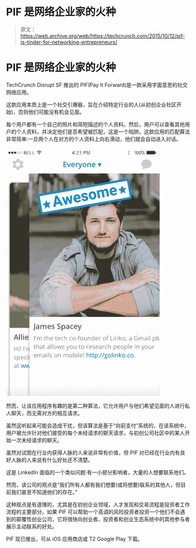 # PIF 是网络企业家的火种 

> 原文：<https://web.archive.org/web/https://techcrunch.com/2015/10/12/pif-is-tinder-for-networking-entrepreneurs/>

# PIF 是网络企业家的火种

TechCrunch Disrupt SF 推出的 PIF(Pay It Forward)是一款采用字面意思的社交网络应用。

这款应用本质上是一个社交引爆器，旨在介绍特定行业的人(从初创企业社区开始)，否则他们可能没有机会见面。

每个用户都有一个自己的照片和简短描述的个人资料。然后，用户可以查看其他用户的个人资料，并决定他们是否希望被匹配，这是一个陷阱。这款应用的匹配算法非常简单:一旦两个人在对方的个人资料上向右滑动，他们就会自动进入对话。

![Screen Shot 2015-10-11 at 9.10.32 PM](img/558d57213fac4f1f0db2fe7b0b91fd6c.png)

然而，让该应用程序有趣的是第二种算法，它允许用户与他们希望见面的人进行私人聊天，而无需对方的相互请求。

虽然这听起来可能会造成干扰，但该算法是基于“向前支付”系统的，在该系统中，用户被允许针对他们接受的每个未经请求的聊天请求，与初创公司社区中的某人开始一次未经请求的聊天。

虽然对试图在行业内获得人脉的人来说非常有价值，但 PIF 对已经在行业内有良好人脉的人来说有什么好处还不清楚。

这是 LinkedIn 面临的一个类似问题:有一小部分影响者，大量的人想要联系他们。

然而，该公司的观点是“我们所有人都有我们想要(或将想要)联系的其他人，但目前我们甚至不知道他们的存在。”

这种观点是有道理的，尤其是在初创企业领域，人才发现和交易流程是投资者工作流程的主要部分。如果 PIF 可以帮助一个高调的风险投资者投资一个他们不会遇到的颠覆性创业公司，它将很快向创业者、投资者和创业生态系统中的其他参与者展示主动联系的好处。

PIF 现已推出，可从 iOS 应用商店或 T2 Google Play 下载。